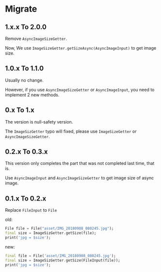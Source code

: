 # Migrate

## 1.x.x To 2.0.0

Remove `AsyncImageSizeGetter`.

Now, We use `ImageSizeGetter.getSizeAsync(AsyncImageInput)` to get image size.

## 1.0.x To 1.1.0

Usually no change.

However, if you use `AsyncImageSizeGetter` or `AsyncImageInput`, you need to implement 2 new methods.

## 0.x To 1.x

The version is null-safety version.

The `ImageSizGetter` typo will fixed, please use `ImageSizeGetter` or `AsyncImageSizeGetter`.

## 0.2.x To 0.3.x

This version only completes the part that was not completed last time, that is.

Use `AsyncImageInput` and `AsyncImageSizeGetter` to get image size of async image.

## 0.1.x To 0.2.x

Replace `FileInput` to `File`

old:

```dart
File file = File("asset/IMG_20180908_080245.jpg");
final size = ImageSizGetter.getSize(file);
print('jpg = $size');
```

new:

```dart
final file = File('asset/IMG_20180908_080245.jpg');
final size = ImageSizGetter.getSize(FileInput(file));
print('jpg = $size');
```
